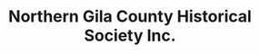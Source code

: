 ---
layout: repo
title: "Northern Gila County Historical Society Inc."
id: 12834
permalink: repos/12834/
---